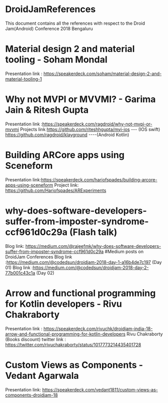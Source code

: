 # DroidJamReferences
This document contains all the references with respect to the Droid Jam(Android) Conference 2018 Bengaluru

# Material design 2 and material tooling - Soham Mondal
Presentation link : https://speakerdeck.com/soham/material-design-2-and-material-tooling-1

# Why not MVPI or MVVMI? - Garima Jain & Ritesh Gupta
Presentation link :https://speakerdeck.com/ragdroid/why-not-mvpi-or-mvvmi
Projects link 
https://github.com/riteshhgupta/mvi-ios --- (IOS swift)
https://github.com/ragdroid/klayground ----(Android Kotlin)
# Building ARCore apps using Sceneform
Presentation link:https://speakerdeck.com/hariofspades/building-arcore-apps-using-sceneform
Project link: https://github.com/Hariofspades/ARExperiments
# why-does-software-developers-suffer-from-imposter-syndrome-ccf961d0c29a (Flash talk)
Blog link: https://medium.com/@rajeefmk/why-does-software-developers-suffer-from-imposter-syndrome-ccf961d0c29a
#Medium posts on DroidJam Conferences
Blog link :https://medium.com/@codedsun/droidjam-2018-day-1-a16b4de7c197 (Day 01)
Blog link :https://medium.com/@codedsun/droidjam-2018-day-2-77b001c43c1a (Day 02)
# Arrow and functional programming for Kotlin developers - Rivu Chakraborty
Presentation link : https://speakerdeck.com/rivuchk/droidjam-india-18-arrow-and-functional-programming-for-kotlin-developers
Rivu Chakraborty (Books discount) twitter link : https://twitter.com/rivuchakraborty/status/1017773214435401728
# Custom Views as Components - Vedant Agarwala
Presentation link: https://speakerdeck.com/vedant1811/custom-views-as-components-droidjam-18
